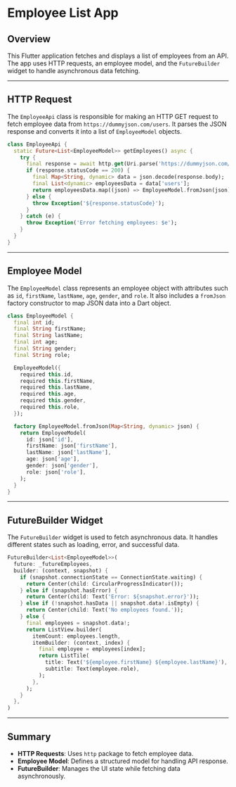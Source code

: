 # Employee List App

## Overview

This Flutter application fetches and displays a list of employees from an API. The app uses HTTP requests, an employee model, and the `FutureBuilder` widget to handle asynchronous data fetching.

---

## HTTP Request

The `EmployeeApi` class is responsible for making an HTTP GET request to fetch employee data from `https://dummyjson.com/users`. It parses the JSON response and converts it into a list of `EmployeeModel` objects.

```dart
class EmployeeApi {
  static Future<List<EmployeeModel>> getEmployees() async {
    try {
      final response = await http.get(Uri.parse('https://dummyjson.com/users'));
      if (response.statusCode == 200) {
        final Map<String, dynamic> data = json.decode(response.body);
        final List<dynamic> employeesData = data['users'];
        return employeesData.map((json) => EmployeeModel.fromJson(json)).toList();
      } else {
        throw Exception('${response.statusCode}');
      }
    } catch (e) {
      throw Exception('Error fetching employees: $e');
    }
  }
}
```

---

## Employee Model

The `EmployeeModel` class represents an employee object with attributes such as `id`, `firstName`, `lastName`, `age`, `gender`, and `role`. It also includes a `fromJson` factory constructor to map JSON data into a Dart object.

```dart
class EmployeeModel {
  final int id;
  final String firstName;
  final String lastName;
  final int age;
  final String gender;
  final String role;

  EmployeeModel({
    required this.id,
    required this.firstName,
    required this.lastName,
    required this.age,
    required this.gender,
    required this.role,
  });

  factory EmployeeModel.fromJson(Map<String, dynamic> json) {
    return EmployeeModel(
      id: json['id'],
      firstName: json['firstName'],
      lastName: json['lastName'],
      age: json['age'],
      gender: json['gender'],
      role: json['role'],
    );
  }
}
```

---

## FutureBuilder Widget

The `FutureBuilder` widget is used to fetch asynchronous data. It handles different states such as loading, error, and successful data.

```dart
FutureBuilder<List<EmployeeModel>>(
  future: _futureEmployees,
  builder: (context, snapshot) {
    if (snapshot.connectionState == ConnectionState.waiting) {
      return Center(child: CircularProgressIndicator());
    } else if (snapshot.hasError) {
      return Center(child: Text('Error: ${snapshot.error}'));
    } else if (!snapshot.hasData || snapshot.data!.isEmpty) {
      return Center(child: Text('No employees found.'));
    } else {
      final employees = snapshot.data!;
      return ListView.builder(
        itemCount: employees.length,
        itemBuilder: (context, index) {
          final employee = employees[index];
          return ListTile(
            title: Text('${employee.firstName} ${employee.lastName}'),
            subtitle: Text(employee.role),
          );
        },
      );
    }
  },
)
```

---

## Summary

- **HTTP Requests**: Uses `http` package to fetch employee data.
- **Employee Model**: Defines a structured model for handling API response.
- **FutureBuilder**: Manages the UI state while fetching data asynchronously.


